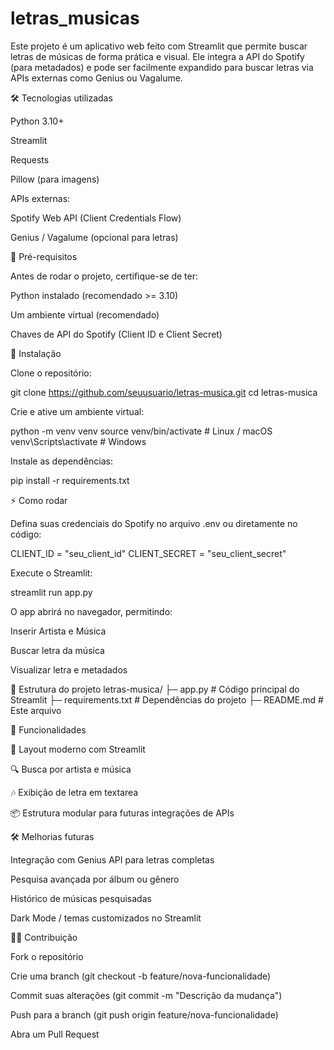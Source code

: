 # letras_musicas
Este projeto é um aplicativo web feito com Streamlit que permite buscar letras de músicas de forma prática e visual. Ele integra a API do Spotify (para metadados) e pode ser facilmente expandido para buscar letras via APIs externas como Genius ou Vagalume.

🛠 Tecnologias utilizadas

Python 3.10+

Streamlit

Requests

Pillow (para imagens)

APIs externas:

Spotify Web API (Client Credentials Flow)

Genius / Vagalume (opcional para letras)

🔧 Pré-requisitos

Antes de rodar o projeto, certifique-se de ter:

Python instalado (recomendado >= 3.10)

Um ambiente virtual (recomendado)

Chaves de API do Spotify (Client ID e Client Secret)

🚀 Instalação

Clone o repositório:

git clone https://github.com/seuusuario/letras-musica.git
cd letras-musica


Crie e ative um ambiente virtual:

python -m venv venv
source venv/bin/activate   # Linux / macOS
venv\Scripts\activate      # Windows


Instale as dependências:

pip install -r requirements.txt

⚡ Como rodar

Defina suas credenciais do Spotify no arquivo .env ou diretamente no código:

CLIENT_ID = "seu_client_id"
CLIENT_SECRET = "seu_client_secret"


Execute o Streamlit:

streamlit run app.py


O app abrirá no navegador, permitindo:

Inserir Artista e Música

Buscar letra da música

Visualizar letra e metadados

📂 Estrutura do projeto
letras-musica/
├─ app.py               # Código principal do Streamlit
├─ requirements.txt     # Dependências do projeto
├─ README.md            # Este arquivo

📝 Funcionalidades

🎨 Layout moderno com Streamlit

🔍 Busca por artista e música

🎶 Exibição de letra em textarea

📦 Estrutura modular para futuras integrações de APIs

🛠 Melhorias futuras

Integração com Genius API para letras completas

Pesquisa avançada por álbum ou gênero

Histórico de músicas pesquisadas

Dark Mode / temas customizados no Streamlit

👨‍💻 Contribuição

Fork o repositório

Crie uma branch (git checkout -b feature/nova-funcionalidade)

Commit suas alterações (git commit -m "Descrição da mudança")

Push para a branch (git push origin feature/nova-funcionalidade)

Abra um Pull Request
